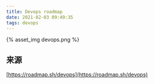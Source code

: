 ```yaml
---
title: Devops roadmap
date: 2021-02-03 09:49:35
tags: devops
---
```


{% asset_img devops.png %}

## 来源
[https://roadmap.sh/devops](https://roadmap.sh/devops)